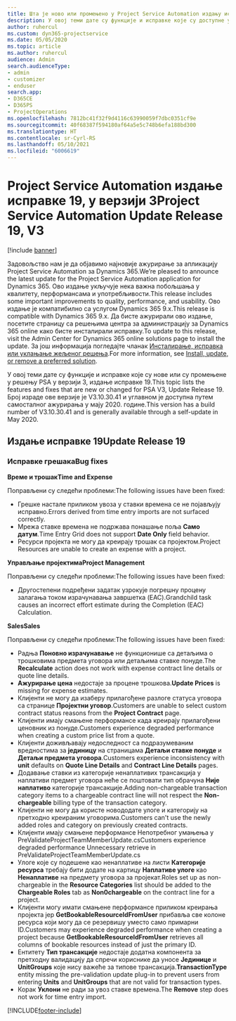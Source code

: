 ```yaml
---
title: Шта је ново или промењено у Project Service Automation издању исправке 19 у верзији 3
description: У овој теми дате су функције и исправке које су доступне у Project Service Automation издању исправке 19 у верзији 3.
author: ruhercul
ms.custom: dyn365-projectservice
ms.date: 05/05/2020
ms.topic: article
ms.author: ruhercul
audience: Admin
search.audienceType:
- admin
- customizer
- enduser
search.app:
- D365CE
- D365PS
- ProjectOperations
ms.openlocfilehash: 7812bc41f32f9d4116c63990059f7dbc0351cf9e
ms.sourcegitcommit: 40f68387f594180af64a5e5c748b6efa188bd300
ms.translationtype: HT
ms.contentlocale: sr-Cyrl-RS
ms.lasthandoff: 05/10/2021
ms.locfileid: "6006619"
---
```

# <a name="project-service-automation-update-release-19-v3"></a><span data-ttu-id="b8365-103">Project Service Automation издање исправке 19, у верзији 3</span><span class="sxs-lookup"><span data-stu-id="b8365-103">Project Service Automation Update Release 19, V3</span></span>

[!include [banner](../includes/psa-now-project-operations.md)]

<span data-ttu-id="b8365-104">Задовољство нам је да објавимо најновије ажурирање за апликацију Project Service Automation за Dynamics 365.</span><span class="sxs-lookup"><span data-stu-id="b8365-104">We’re pleased to announce the latest update for the Project Service Automation application for Dynamics 365.</span></span> <span data-ttu-id="b8365-105">Ово издање укључује нека важна побољшања у квалитету, перформансама и употребљивости.</span><span class="sxs-lookup"><span data-stu-id="b8365-105">This release includes some important improvements to quality, performance, and usability.</span></span> <span data-ttu-id="b8365-106">Ово издање је компатибилно са услугом Dynamics 365 9.x.</span><span class="sxs-lookup"><span data-stu-id="b8365-106">This release is compatible with Dynamics 365 9.x.</span></span> <span data-ttu-id="b8365-107">Да бисте ажурирали ово издање, посетите страницу са решењима центра за администрацију за Dynamics 365 online како бисте инсталирали исправку.</span><span class="sxs-lookup"><span data-stu-id="b8365-107">To update to this release, visit the Admin Center for Dynamics 365 online solutions page to install the update.</span></span> <span data-ttu-id="b8365-108">За још информација погледајте чланак [Инсталирање, исправка или уклањање жељеног решења](/power-platform/admin/install-remove-preferred-solution).</span><span class="sxs-lookup"><span data-stu-id="b8365-108">For more information, see [Install, update, or remove a preferred solution](/power-platform/admin/install-remove-preferred-solution).</span></span>

<span data-ttu-id="b8365-109">У овој теми дате су функције и исправке које су нове или су промењене у решењу PSA у верзији 3, издање исправке 19.</span><span class="sxs-lookup"><span data-stu-id="b8365-109">This topic lists the features and fixes that are new or changed for PSA V3, Update Release 19.</span></span> <span data-ttu-id="b8365-110">Број израде ове верзије је V3.10.30.41 и углавном је доступна путем самосталног ажурирања у мају 2020. године.</span><span class="sxs-lookup"><span data-stu-id="b8365-110">This version has a build number of V3.10.30.41 and is generally available through a self-update in May 2020.</span></span>

## <a name="update-release-19"></a><span data-ttu-id="b8365-111">Издање исправке 19</span><span class="sxs-lookup"><span data-stu-id="b8365-111">Update Release 19</span></span>

### <a name="bug-fixes"></a><span data-ttu-id="b8365-112">Исправке грешака</span><span class="sxs-lookup"><span data-stu-id="b8365-112">Bug fixes</span></span>

<span data-ttu-id="b8365-113">**Време и трошак**</span><span class="sxs-lookup"><span data-stu-id="b8365-113">**Time and Expense**</span></span>

<span data-ttu-id="b8365-114">Поправљени су следећи проблеми:</span><span class="sxs-lookup"><span data-stu-id="b8365-114">The following issues have been fixed:</span></span> 

- <span data-ttu-id="b8365-115">Грешке настале приликом увоза у ставки времена се не појављују исправно.</span><span class="sxs-lookup"><span data-stu-id="b8365-115">Errors derived from time entry imports are not surfaced correctly.</span></span>
- <span data-ttu-id="b8365-116">Мрежа ставке времена не подржава понашање поља **Само датум**.</span><span class="sxs-lookup"><span data-stu-id="b8365-116">Time Entry Grid does not support **Date Only** field behavior.</span></span>
- <span data-ttu-id="b8365-117">Ресурси пројекта не могу да креирају трошак са пројектом.</span><span class="sxs-lookup"><span data-stu-id="b8365-117">Project Resources are unable to create an expense with a project.</span></span>

<span data-ttu-id="b8365-118">**Управљање пројектима**</span><span class="sxs-lookup"><span data-stu-id="b8365-118">**Project Management**</span></span>

<span data-ttu-id="b8365-119">Поправљени су следећи проблеми:</span><span class="sxs-lookup"><span data-stu-id="b8365-119">The following issues have been fixed:</span></span> 

-  <span data-ttu-id="b8365-120">Другостепени подређени задатак узрокује погрешну процену залагања током израчунавања завршетка (EAC).</span><span class="sxs-lookup"><span data-stu-id="b8365-120">Grandchild task causes an incorrect effort estimate during the Completion (EAC) Calculation.</span></span>

<span data-ttu-id="b8365-121">**Sales**</span><span class="sxs-lookup"><span data-stu-id="b8365-121">**Sales**</span></span>

<span data-ttu-id="b8365-122">Поправљени су следећи проблеми:</span><span class="sxs-lookup"><span data-stu-id="b8365-122">The following issues have been fixed:</span></span> 

- <span data-ttu-id="b8365-123">Радња **Поновно израчунавање** не функционише са детаљима о трошковима предмета уговора или детаљима ставке понуде.</span><span class="sxs-lookup"><span data-stu-id="b8365-123">The **Recalculate** action does not work with expense contract line details or quote line details.</span></span>
- <span data-ttu-id="b8365-124">**Ажурирање цена** недостаје за процене трошкова.</span><span class="sxs-lookup"><span data-stu-id="b8365-124">**Update Prices** is missing for expense estimates.</span></span>
-  <span data-ttu-id="b8365-125">Клијенти не могу да изаберу прилагођене разлоге статуса уговора са странице **Пројектни уговор**.</span><span class="sxs-lookup"><span data-stu-id="b8365-125">Customers are unable to select custom contract status reasons from the **Project Contract** page.</span></span>
- <span data-ttu-id="b8365-126">Клијенти имају смањене перформансе када креирају прилагођени ценовник из понуде.</span><span class="sxs-lookup"><span data-stu-id="b8365-126">Customers experience degraded performance when creating a custom price list from a quote.</span></span>
- <span data-ttu-id="b8365-127">Клијенти доживљавају недоследност са подразумеваним вредностима за **јединицу** на страницама **Детаљи ставке понуде** и **Детаљи предмета уговора**.</span><span class="sxs-lookup"><span data-stu-id="b8365-127">Customers experience inconsistency with **unit** defaults on **Quote Line Details** and **Contract Line Details** pages.</span></span>
- <span data-ttu-id="b8365-128">Додавање ставки из категорије ненаплативих трансакција у наплативи предмет уговора неће се поштовати тип обрачуна **Није наплативо** категорије трансакције.</span><span class="sxs-lookup"><span data-stu-id="b8365-128">Adding non-chargeable transaction category items to a chargeable contract line will not respect the **Non-chargeable** billing type of the transaction category.</span></span>
- <span data-ttu-id="b8365-129">Клијенти не могу да користе новододате улоге и категорију на претходно креираним уговорима.</span><span class="sxs-lookup"><span data-stu-id="b8365-129">Customers can't use the newly added roles and category on previously created contracts.</span></span>
- <span data-ttu-id="b8365-130">Клијенти имају смањене перформансе Непотребног умањења у PreValidateProjectTeamMemberUpdate.cs</span><span class="sxs-lookup"><span data-stu-id="b8365-130">Customers experience degraded performance Unnecessary retrieve in PreValidateProjectTeamMemberUpdate.cs</span></span>
- <span data-ttu-id="b8365-131">Улоге које су подешене као ненаплативе на листи **Категорије ресурса** требају бити додате на картицу **Наплативе улоге** као **Ненаплативе** на предмету уговора за пројекат.</span><span class="sxs-lookup"><span data-stu-id="b8365-131">Roles set up as non-chargeable in the **Resource Categories** list should be added to the **Chargeable Roles** tab as **Non0chargeable** on the contract line for a project.</span></span>
- <span data-ttu-id="b8365-132">Клијенти могу имати смањене перформансе приликом креирања пројекта јер **GetBookableResourceIdFromUser** прибавља све колоне ресурса који могу да се резервишу уместо само примарни ID.</span><span class="sxs-lookup"><span data-stu-id="b8365-132">Customers may experience degraded performance when creating a project because **GetBookableResourceIdFromUser** retrieves all columns of bookable resources instead of just the primary ID.</span></span>
- <span data-ttu-id="b8365-133">Ентитету **Тип трансакције** недостаје додатна компонента за претходну валидацију да спречи кориснике да уносе **Јединице** и **UnitGroups** које нису важеће за типове трансакција.</span><span class="sxs-lookup"><span data-stu-id="b8365-133">**TransactionType** entity missing the pre-validation update plug-in to prevent users from entering **Units** and **UnitGroups** that are not valid for transaction types.</span></span>
- <span data-ttu-id="b8365-134">Корак **Уклони** не ради за увоз ставке времена.</span><span class="sxs-lookup"><span data-stu-id="b8365-134">The **Remove** step does not work for time entry import.</span></span>


[!INCLUDE[footer-include](../includes/footer-banner.md)]